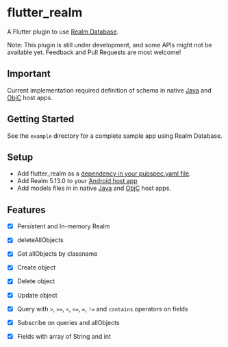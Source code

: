 # flutter_realm

A Flutter plugin to use [Realm Database](https://realm.io).

Note: This plugin is still under development, and some APIs might not be available yet. Feedback and Pull Requests are most welcome!

## Important

Current implementation required definition of schema in native [Java](https://github.com/mogol/flutter_realm/blob/master/example/android/app/src/main/java/com/example/flutter_realm_example/Product.java) and [ObjC](https://github.com/mogol/flutter_realm/blob/master/example/ios/Runner/RealmSchema.h) host apps.
  
## Getting Started

See the `example` directory for a complete sample app using Realm Database.

## Setup
* Add flutter_realm as a [dependency in your pubspec.yaml file](https://flutter.io/platform-plugins/).
* Add Realm 5.13.0 to your [Android host app](https://realm.io/docs/java/latest#getting-started)
* Add models files in  in native [Java](https://github.com/mogol/flutter_realm/blob/master/example/android/app/src/main/java/com/example/flutter_realm_example/Product.java) and [ObjC](https://github.com/mogol/flutter_realm/blob/master/example/ios/Runner/RealmSchema.h) host apps.  

## Features 

- [x] Persistent and In-memory Realm
- [x] deleteAllObjects
- [x] Get allObjects by classname
- [x] Create object 
- [x] Delete object 
- [x] Update object 
- [x] Query with `>`, `>=`, `<`, `<=`, `=`, `!=` and `contains` operators on fields
- [x] Subscribe on queries and allObjects
- [x] Fields with array of String and int


 